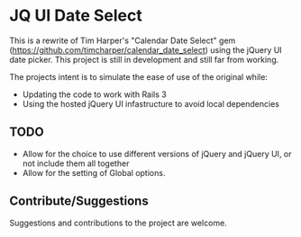 JQ UI Date Select
=================

This is a rewrite of Tim Harper's "Calendar Date Select" gem
(https://github.com/timcharper/calendar_date_select) using the jQuery UI date
picker.  This project is still in development and still far from working.

The projects intent is to simulate the ease of use of the original while:

- Updating the code to work with Rails 3
- Using the hosted jQuery UI infastructure to avoid local dependencies


TODO
----

- Allow for the choice to use different versions of jQuery and jQuery UI, or
  not include them all together
- Allow for the setting of Global options.


Contribute/Suggestions
----------------------
Suggestions and contributions to the project are welcome.
